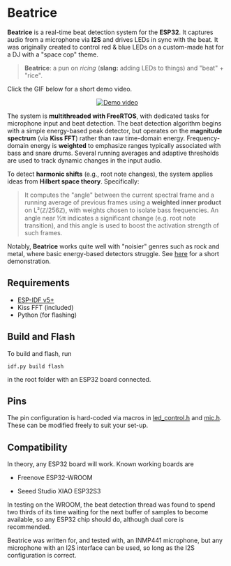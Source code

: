 # Beatrice

**Beatrice** is a real-time beat detection system for the **ESP32**. It captures audio from a microphone via **I2S** and drives LEDs in sync with the beat. It was originally created to control red & blue LEDs on a custom-made hat for a DJ with a "space cop" theme.

> **Beatrice**: a pun on *ricing* (**slang:** adding LEDs to things) and "beat" + "rice".

Click the GIF below for a short demo video.

<p align="center">
  <a href="https://www.youtube.com/watch?v=R6wnha9A4r0">
    <img src="https://i.ibb.co/G4L1pCs5/beatrice.gif" alt="Demo video"/>
  </a>
</p>

The system is **multithreaded with FreeRTOS**, with dedicated tasks for microphone input and beat detection. The beat detection algorithm begins with a simple energy-based peak detector, but operates on the **magnitude spectrum** (via **Kiss FFT**) rather than raw time-domain energy. Frequency-domain energy is **weighted** to emphasize ranges typically associated with bass and snare drums. Several running averages and adaptive thresholds are used to track dynamic changes in the input audio.

To detect **harmonic shifts** (e.g., root note changes), the system applies ideas from **Hilbert space theory**. Specifically:

> It computes the "angle" between the current spectral frame and a running average of previous frames using a **weighted inner product** on L²(ℤ/256ℤ), with weights chosen to isolate bass frequencies. An angle near ½π indicates a significant change (e.g. root note transition), and this angle is used to boost the activation strength of such frames.

Notably, **Beatrice** works quite well with "noisier" genres such as rock and metal, where basic energy-based detectors struggle. See [here](https://youtu.be/ZtbcuLpQV-4) for a short demonstration.

## Requirements

- [ESP-IDF v5+](https://github.com/espressif/esp-idf)
- Kiss FFT (included)
- Python (for flashing)

## Build and Flash

To build and flash, run

```
idf.py build flash
```

in the root folder with an ESP32 board connected.

## Pins

The pin configuration is hard-coded via macros in [led_control.h](main/led_control.h) and [mic.h](main/mic.h). These can be modified freely to suit your set-up.

## Compatibility

In theory, any ESP32 board will work. Known working boards are

- Freenove ESP32-WROOM

- Seeed Studio XIAO ESP32S3

In testing on the WROOM, the beat detection thread was found to spend two thirds of its time waiting for the next buffer of samples to become available, so any ESP32 chip should do, although dual core is recommended.

Beatrice was written for, and tested with, an INMP441 microphone, but any microphone with an I2S interface can be used, so long as the I2S configuration is correct.

